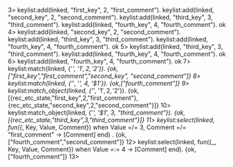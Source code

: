 3> keylist:add(linked, "first_key", 2, "first_comment"). keylist:add(linked, "second_key", 2, "second_comment").
keylist:add(linked, "third_key", 3, "third_comment"). keylist:add(linked, "fourth_key", 4, "fourth_comment").
ok
4> keylist:add(linked, "second_key", 2, "second_comment"). keylist:add(linked, "third_key", 3, "third_comment").
keylist:add(linked, "fourth_key", 4, "fourth_comment").
ok
5> keylist:add(linked, "third_key", 3, "third_comment"). keylist:add(linked, "fourth_key", 4, "fourth_comment").
ok
6> keylist:add(linked, "fourth_key", 4, "fourth_comment").
ok
7> keylist:match(linked, {'_', '$1', 2, '$2'}).
{ok,["first_key","first_comment","second_key",
"second_comment"]}
8> keylist:match(linked, {'_', '_', 4, '$1'}).
{ok,["fourth_comment"]}
9> keylist:match_object(linked, {'_', '$1', 2, '$2'}).
{ok,[{rec_etc_state,"first_key",2,"first_comment"},
{rec_etc_state,"second_key",2,"second_comment"}]}
10> keylist:match_object(linked, {'_', '$1', 3, "third_comment"}).
{ok,[{rec_etc_state,"third_key",3,"third_comment"}]}
11> keylist:select(linked, fun({_, Key, Value, Comment}) when Value =/= 3, Comment =/= "first_comment" -> [Comment] end)
.
{ok,["fourth_comment","second_comment"]}
12> keylist:select(linked, fun({_, Key, Value, Comment}) when Value =:= 4 -> [Comment] end).
{ok,["fourth_comment"]}
13> 